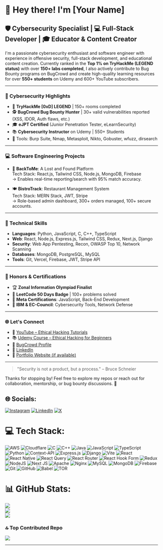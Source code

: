 # 👋 Hey there! I'm [Your Name]

## 🛡️ Cybersecurity Specialist | 💻 Full-Stack Developer | 🎓 Educator & Content Creator

I'm a passionate cybersecurity enthusiast and software engineer with experience in offensive security, full-stack development, and educational content creation. Currently ranked in the **Top 1% on TryHackMe (LEGEND status)** with over **150+ labs completed**, I also actively contribute to Bug Bounty programs on BugCrowd and create high-quality learning resources for over **550+ students** on Udemy and 600+ YouTube subscribers.

---

### 🔐 Cybersecurity Highlights

- 🧠 **TryHackMe [0xD] LEGEND** | 150+ rooms completed
- 🕵️ **BugCrowd Bug Bounty Hunter** | 30+ valid vulnerabilities reported (XSS, IDOR, Auth flaws, etc.)
- 🎓 **eJPT Certified** (Junior Penetration Tester, eLearnSecurity)
- 📚 **Cybersecurity Instructor** on Udemy | 550+ Students
- 🧪 Tools: Burp Suite, Nmap, Metasploit, Nikto, Gobuster, wfuzz, dirsearch

---

### 💻 Software Engineering Projects

- 🧭 **BackToMe**: A Lost and Found Platform  
  Tech Stack: React.js, Tailwind CSS, Node.js, MongoDB, Firebase  
  → Enables real-time reporting/search with 95% match accuracy.

- 🍽️ **BistroTrack**: Restaurant Management System  
  Tech Stack: MERN Stack, JWT, Stripe  
  → Role-based admin dashboard, 300+ orders managed, 100+ secure accounts.

---

### 🔧 Technical Skills

- **Languages**: Python, JavaScript, C, C++, TypeScript
- **Web**: React, Node.js, Express.js, Tailwind CSS, Redux, Next.js, Django
- **Security**: Web App Pentesting, Recon, OWASP Top 10, Network Scanning
- **Databases**: MongoDB, PostgreSQL, MySQL
- **Tools**: Git, Vercel, Firebase, JWT, Stripe API

---

### 🏅 Honors & Certifications

- 🏆 **Zonal Information Olympiad Finalist**
- 🥇 **LeetCode 50 Days Badge** | 100+ problems solved
- 📜 **Meta Certifications**: JavaScript, Back-End Development
- 📘 **IBM & EC-Council**: Cybersecurity Tools, Network Defense

---

### 🌐 Let's Connect

- 🎥 [YouTube – Ethical Hacking Tutorials](#)
- 📚 [Udemy Course – Ethical Hacking for Beginners](#)
- 🐞 [BugCrowd Profile](#)
- 🔗 [LinkedIn](#)
- 📂 [Portfolio Website (if available)](#)

---

> "Security is not a product, but a process." – Bruce Schneier

Thanks for stopping by! Feel free to explore my repos or reach out for collaboration, mentorship, or bug bounty discussions. 🚀

## 🌐 Socials:
[![Instagram](https://img.shields.io/badge/Instagram-%23E4405F.svg?logo=Instagram&logoColor=white)](https://instagram.com/developeravik) [![LinkedIn](https://img.shields.io/badge/LinkedIn-%230077B5.svg?logo=linkedin&logoColor=white)](https://linkedin.com/in/developeravik) [![X](https://img.shields.io/badge/X-black.svg?logo=X&logoColor=white)](https://x.com/developeravik) 

# 💻 Tech Stack:
![AWS](https://img.shields.io/badge/AWS-%23FF9900.svg?style=for-the-badge&logo=amazon-aws&logoColor=white) ![Cloudflare](https://img.shields.io/badge/Cloudflare-F38020?style=for-the-badge&logo=Cloudflare&logoColor=white) ![C](https://img.shields.io/badge/c-%2300599C.svg?style=for-the-badge&logo=c&logoColor=white) ![C++](https://img.shields.io/badge/c++-%2300599C.svg?style=for-the-badge&logo=c%2B%2B&logoColor=white) ![Java](https://img.shields.io/badge/java-%23ED8B00.svg?style=for-the-badge&logo=openjdk&logoColor=white) ![JavaScript](https://img.shields.io/badge/javascript-%23323330.svg?style=for-the-badge&logo=javascript&logoColor=%23F7DF1E) ![TypeScript](https://img.shields.io/badge/typescript-%23007ACC.svg?style=for-the-badge&logo=typescript&logoColor=white) ![Python](https://img.shields.io/badge/python-3670A0?style=for-the-badge&logo=python&logoColor=ffdd54) ![Context-API](https://img.shields.io/badge/Context--Api-000000?style=for-the-badge&logo=react) ![Express.js](https://img.shields.io/badge/express.js-%23404d59.svg?style=for-the-badge&logo=express&logoColor=%2361DAFB) ![Django](https://img.shields.io/badge/django-%23092E20.svg?style=for-the-badge&logo=django&logoColor=white) ![Vite](https://img.shields.io/badge/vite-%23646CFF.svg?style=for-the-badge&logo=vite&logoColor=white) ![React](https://img.shields.io/badge/react-%2320232a.svg?style=for-the-badge&logo=react&logoColor=%2361DAFB) ![React Native](https://img.shields.io/badge/react_native-%2320232a.svg?style=for-the-badge&logo=react&logoColor=%2361DAFB) ![React Query](https://img.shields.io/badge/-React%20Query-FF4154?style=for-the-badge&logo=react%20query&logoColor=white) ![React Router](https://img.shields.io/badge/React_Router-CA4245?style=for-the-badge&logo=react-router&logoColor=white) ![React Hook Form](https://img.shields.io/badge/React%20Hook%20Form-%23EC5990.svg?style=for-the-badge&logo=reacthookform&logoColor=white) ![Redux](https://img.shields.io/badge/redux-%23593d88.svg?style=for-the-badge&logo=redux&logoColor=white) ![NodeJS](https://img.shields.io/badge/node.js-6DA55F?style=for-the-badge&logo=node.js&logoColor=white) ![Next JS](https://img.shields.io/badge/Next-black?style=for-the-badge&logo=next.js&logoColor=white) ![Apache](https://img.shields.io/badge/apache-%23D42029.svg?style=for-the-badge&logo=apache&logoColor=white) ![Nginx](https://img.shields.io/badge/nginx-%23009639.svg?style=for-the-badge&logo=nginx&logoColor=white) ![MySQL](https://img.shields.io/badge/mysql-4479A1.svg?style=for-the-badge&logo=mysql&logoColor=white) ![MongoDB](https://img.shields.io/badge/MongoDB-%234ea94b.svg?style=for-the-badge&logo=mongodb&logoColor=white) ![Firebase](https://img.shields.io/badge/firebase-a08021?style=for-the-badge&logo=firebase&logoColor=ffcd34) ![Git](https://img.shields.io/badge/git-%23F05033.svg?style=for-the-badge&logo=git&logoColor=white) ![GitHub](https://img.shields.io/badge/github-%23121011.svg?style=for-the-badge&logo=github&logoColor=white) ![Babel](https://img.shields.io/badge/Babel-F9DC3e?style=for-the-badge&logo=babel&logoColor=black) ![TOR](https://img.shields.io/badge/tor-%237E4798.svg?style=for-the-badge&logo=tor-project&logoColor=white)
# 📊 GitHub Stats:
![](https://github-readme-stats.vercel.app/api?username=DeveloperAvik&theme=react&hide_border=false&include_all_commits=true&count_private=true)<br/>
![](https://github-readme-streak-stats.herokuapp.com/?user=DeveloperAvik&theme=react&hide_border=false)<br/>
![](https://github-readme-stats.vercel.app/api/top-langs/?username=DeveloperAvik&theme=react&hide_border=false&include_all_commits=true&count_private=true&layout=compact)

### 🔝 Top Contributed Repo
![](https://github-contributor-stats.vercel.app/api?username=DeveloperAvik&limit=5&theme=dark&combine_all_yearly_contributions=true)

---

<!-- Proudly created with GPRM ( https://gprm.itsvg.in ) -->

